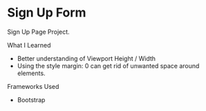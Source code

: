 # Sign Up Form
Sign Up Page Project.

What I Learned

- Better understanding of Viewport Height / Width
- Using the style margin: 0 can get rid of unwanted space around elements.

Frameworks Used

- Bootstrap
